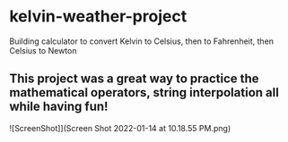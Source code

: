 # kelvin-weather-project
Building calculator to convert Kelvin to Celsius, then to Fahrenheit, then Celsius to Newton
## This project was a great way to practice the mathematical operators, string interpolation all while having fun! ##
![ScreenShot]](Screen Shot 2022-01-14 at 10.18.55 PM.png)
